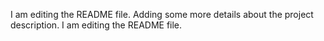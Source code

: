 I am editing the README file. Adding some more details about the project description.
I am editing the README file.
